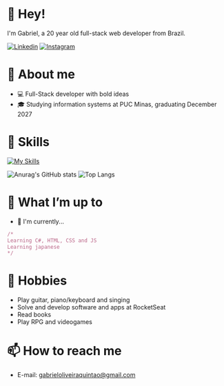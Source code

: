 # 👋 Hey!
I'm Gabriel, a 20 year old full-stack web developer from Brazil.

[![Linkedin](https://img.shields.io/badge/LinkedIn-0077B5?style=for-the-badge&logo=linkedin&logoColor=white)](https://www.linkedin.com/in/gabriel-neves-oliveira-quintão-687438194)
[![Instagram](https://img.shields.io/badge/Instagram-E4405F?style=for-the-badge&logo=instagram&logoColor=white)](https://www.instagram.com/gabsnevess_)

# 📖 About me
* 💻 Full-Stack developer with bold ideas
* 🎓 Studying information systems at PUC Minas, graduating December 2027

# 📒 Skills
[![My Skills](https://skillicons.dev/icons?i=js,html,css,cs,cpp)](https://skillicons.dev)

![Anurag's GitHub stats](https://github-readme-stats.vercel.app/api?username=gabsnevess&show_icons=true&theme=transparent)
![Top Langs](https://github-readme-stats.vercel.app/api/top-langs/?username=gabsnevess&layout=donut&theme=transparent)

# 🔭 What I’m up to
* 🔨 I'm currently...
```ruby
/*
Learning C#, HTML, CSS and JS
Learning japanese
*/ 
```

# 🎸 Hobbies
* Play guitar, piano/keyboard and singing
* Solve and develop software and apps at RocketSeat
* Read books
* Play RPG and videogames

# 📫 How to reach me
* E-mail: gabrieloliveiraquintao@gmail.com
